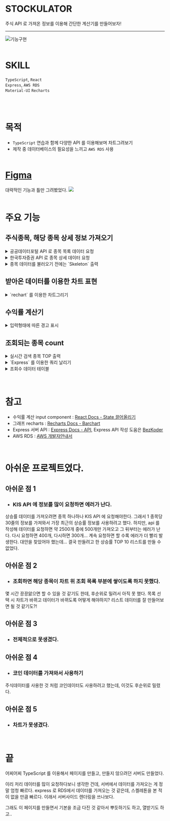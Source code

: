 # STOCKULATOR

주식 API 로 가져온 정보를 이용해 간단한 계산기를 만들어보자!

---

![기능구현](https://user-images.githubusercontent.com/98632452/203631624-cdb3846e-87bf-4157-b6b2-eaca4e98ae81.gif)
<br/><br/>


# SKILL
`TypeScript`, `React`
<br/>
`Express`, `AWS RDS`
<br/>
`Material-UI` `Recharts`

<br/><br/>


# 목적

- `TypeScript` 연습과 함께 다양한 API 를 이용해보며 차트그려보기
- 제작 중 데이터베이스의 필요성을 느끼고 `AWS RDS` 사용
<br/><br/>


# [Figma](https://www.figma.com/file/eIc2h5leDiC8fLaZifxkVa/STOCKULATOR?node-id=0%3A1&t=R8fKbkqKEhkQKGbX-1)

대략적인 기능과 틀만 그려봤었다.
![](https://velog.velcdn.com/images/thovy/post/115afad2-56af-45fc-84c9-60acc9ec0ff4/image.png)
<br/>
<br/>

# 주요 기능

## 주식종목, 해당 종목 상세 정보 가져오기
<details>
<summary>공공데이터포털 API 로 종목 목록 데이터 요청</summary>
<div markdown="1">

  
  ![](https://velog.velcdn.com/images/thovy/post/52dccea7-033f-4798-88f7-fe340af892aa/image.png)  
![](https://velog.velcdn.com/images/thovy/post/d073e202-8701-4aff-a2ce-b6dba43b047e/image.png)

  </div>
</details>

<details>
<summary>한국투자증권 API 로 종목 상세 데이터 요청</summary>
<div markdown="1">


  ![](https://velog.velcdn.com/images/thovy/post/b973c9c0-cbc2-4c1a-a7c9-f5bfdf017a47/image.png)
</div>
</details>


<details>
<summary>종목 데이터를 불러오기 전에는 `Skeleton` 출력</summary>
<div markdown="1">


  ![](https://velog.velcdn.com/images/thovy/post/180023e3-862c-4fae-b329-9367adb1d2ea/image.png)
</div>
</details>


## 받아온 데이터를 이용한 차트 표현
<details>
<summary>`rechart` 를 이용한 차트그리기</summary>
<div markdown="1">

  
  ![](https://velog.velcdn.com/images/thovy/post/f9ad281c-8d60-4e18-ae66-788582ecc034/image.png)

</div>
</details>

## 수익률 계산기
<details>
<summary>입력형태에 따른 경고 표시</summary>
<div markdown="1">

  
  ![](https://velog.velcdn.com/images/thovy/post/91fa59f4-f883-46e3-a802-732f5aa0fe07/image.png)
  
</div>
</details>

## 조회되는 종목 count
<details>
<summary>실시간 검색 종목 TOP 출력</summary>
<div markdown="1">

  - 정렬
  ![](https://velog.velcdn.com/images/thovy/post/465260a6-522f-49a0-9312-cb0f16470eeb/image.png)
  - 출력  
  ![](https://velog.velcdn.com/images/thovy/post/9896b53d-7b41-4792-b4ea-5134da85b508/image.png)

  
</div>
</details>


<details>
<summary> `Express` 를 이용한 쿼리 날리기</summary>
<div markdown="1">

![](https://velog.velcdn.com/images/thovy/post/da760089-ca61-42d2-9a50-1a13ebbc4b49/image.png)


  
</div>
</details>



<details>
<summary>조회수 데이터 테이블</summary>
<div markdown="1">


![](https://velog.velcdn.com/images/thovy/post/9db837de-51ef-4783-94c1-1f0e46f134ff/image.png)


  
</div>
</details>
<br/>
<br/>


# 참고
- 수익률 계산 input component : [React Docs - State 끌어올리기](https://ko.reactjs.org/docs/lifting-state-up.html)
- 그래프 recharts : [Recharts Docs - Barchart](https://recharts.org/en-US/api/BarChart)
- Express 서버 API : [Express Docs - API](https://expressjs.com/ko/4x/api.html#app.post.method), Express API 작성 도움은 [BezKoder](https://www.bezkoder.com/react-node-express-mysql/)
- AWS RDS : [AWS 개발자안내서](https://docs.aws.amazon.com/ko_kr/elasticbeanstalk/latest/dg/create-deploy-nodejs.rds.html)

<br/>

# 아쉬운 프로젝트였다.

## 아쉬운 점 1
- ###   KIS API 에 정보를 많이 요청하면 에러가 난다.
상승률 데이터를 가져오려면 종목 하나하나 KIS API 에 요청해야한다.
그래서 1 종목당 30줄의 정보를 가져와서 가장 최근의 상승률 정보를 사용하려고 했다.
하지만, api 를 작성해 데이터를 요청하면 약 2500개 중에 500개만 가져오고 그 뒤부터는 에러가 난다.
다시 요청하면 400개, 다시하면 300개... 계속 요청하면 할 수록 에러가 더 빨리 발생한다.
대안을 찾았어야 했는데...
결국 만들려고 한 상승률 TOP 10 리스트를 만들 수 없었다.

## 아쉬운 점 2
- ### 조회하면 해당 종목이 차트 위 조회 목록 부분에 쌓이도록 하지 못했다.
몇 시간 끙끙앓으면 할 수 있을 것 같기도 한데, 후순위로 밀려서 아직 못 했다.
목록 선택 시 차트가 바뀌고 데이터가 바뀌도록 어떻게 해야하지?
리스트 데이터를 잘 만들어보면 될 것 같기도?!

## 아쉬운 점 3
- ### 전체적으로 못생겼다.

## 아쉬운 점 4
- ### 코인 데이터를 가져와서 사용하기
주식데이터를 사용한 것 처럼 코인데이터도 사용하려고 했는데, 이것도 후순위로 밀렸다.

## 아쉬운 점 5
- ### 차트가 못생겼다.

<br/>

# 끝

어찌어찌 TypeScript 를 이용해서 페이지를 만들고, 만들지 않으려던 서버도 만들었다.

이리 저리 데이터를 많이 요청하다보니 생각한 건데, 서버에서 데이터를 가져오는 게 정말 엄청 빠르다.
express 로 RDS에서 데이터를 가져오는 것 같은데, 스켈레톤을 본 적이 없을 만큼 빠르다.
이래서 서버사이드 렌더링을 쓰나보다.

그래도 이 페이지를 만들면서 기본을 조금 다진 것 같아서 뿌듯하기도 하고, 열받기도 하고..
